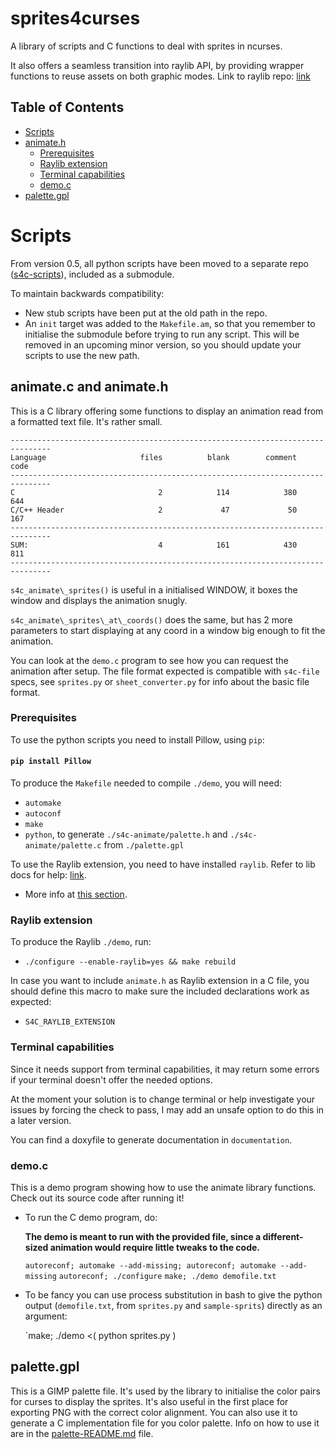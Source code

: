 # sprites4curses

  A library of scripts and C functions to deal with sprites in ncurses.

  It also offers a seamless transition into raylib API, by providing wrapper functions to reuse assets on both graphic modes. Link to raylib repo: [link](https://github.com/raysan5/raylib)

## Table of Contents

+ [Scripts](#scripts)
+ [animate.h](#animate)
  + [Prerequisites](#prerequisites_animate)
  + [Raylib extension](#raylib_ext)
  + [Terminal capabilities](#terminal_capabilities)
  + [demo.c](#demo_c)
+ [palette.gpl](#palette_gpl)

# Scripts <a name = "scripts"></a>

  From version 0.5, all python scripts have been moved to a separate repo ([s4c-scripts](https://github.com/jgabaut/s4c-scripts)), included as a submodule.

  To maintain backwards compatibility:
  - New stub scripts have been put at the old path in the repo.
  - An `init` target was added to the `Makefile.am`, so that you remember to initialise the submodule before trying to run any script.
  This will be removed in an upcoming minor version, so you should update your scripts to use the new path.

## animate.c and animate.h <a name = "animate"></a>

  This is a C library offering some functions to display an animation read from a formatted text file. It's rather small.

  ```
  -------------------------------------------------------------------------------
  Language                     files          blank        comment           code
  -------------------------------------------------------------------------------
  C                                2            114            380            644
  C/C++ Header                     2             47             50            167
  -------------------------------------------------------------------------------
  SUM:                             4            161            430            811
  -------------------------------------------------------------------------------
  ```

  `s4c_animate\_sprites()` is useful in a initialised WINDOW, it boxes the window and displays the animation snugly.

  `s4c_animate\_sprites\_at\_coords()` does the same, but has 2 more parameters to start displaying at any coord in a window big enough to fit the animation.

  You can look at the `demo.c` program to see how you can request the animation after setup.
The file format expected is compatible with `s4c-file` specs, see `sprites.py` or `sheet_converter.py` for info about the basic file format.

### Prerequisites <a name = "prerequisites_animate"></a>

  To use the python scripts you need to install Pillow, using `pip`:

#### `pip install Pillow`

  To produce the `Makefile` needed to compile `./demo`, you will need:

  - `automake`
  - `autoconf`
  - `make`
  - `python`, to generate `./s4c-animate/palette.h` and `./s4c-animate/palette.c` from `./palette.gpl`

  To use the Raylib extension, you need to have installed `raylib`. Refer to lib docs for help: [link](https://github.com/raysan5/raylib#build-and-installation).
  - More info at [this section](#raylib_ext).

### Raylib extension <a name = "raylib_ext"></a>

  To produce the Raylib `./demo`, run:

  - `./configure --enable-raylib=yes && make rebuild`

  In case you want to include `animate.h` as Raylib extension in a C file, you should define this macro to make sure the included declarations work as expected:

  - `S4C_RAYLIB_EXTENSION`

### Terminal capabilities <a name = "terminal_capabilities"></a>

  Since it needs support from terminal capabilities, it may return some errors if your terminal doesn't offer the needed options.

  At the moment your solution is to change terminal or help investigate your issues by forcing the check to pass, I may add an unsafe option to do this in a later version.

  You can find a doxyfile to generate documentation in `documentation`.

### demo.c <a name = "demo_c"></a>

  This is a demo program showing how to use the animate library functions. Check out its source code after running it!

  - To run the C demo program, do:

    **The demo is meant to run with the provided file, since a different-sized animation would require little tweaks to the code.**

    `autoreconf; automake --add-missing; autoreconf; automake --add-missing`
    `autoreconf; ./configure`
    `make; ./demo demofile.txt`

  - To be fancy you can use process substitution in bash to give the python output (`demofile.txt`, from `sprites.py` and `sample-sprits`) directly as an argument:

    `make; ./demo <( python sprites.py <directory> )

## palette.gpl <a name = "palette_gpl"></a>

This is a GIMP palette file.
It's used by the library to initialise the color pairs for curses to display the sprites.
It's also useful in the first place for exporting PNG with the correct color alignment.
You can also use it to generate a C implementation file for you color palette.
Info on how to use it are in the [palette-README.md](./palette-README.md) file.
